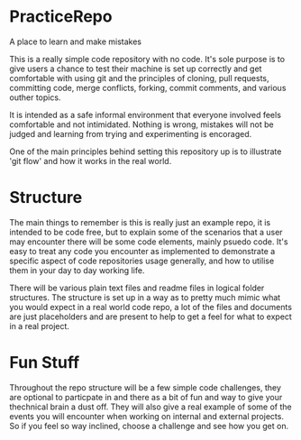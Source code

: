 # PracticeRepo
A place to learn and make mistakes

This is a really simple code repository with no code. It's sole purpose is to give users a chance to test their machine is set up correctly and get 
comfortable with using git and the principles of cloning, pull requests, committing code, merge conflicts, forking, commit comments, and various outher topics.

It is intended as a safe informal environment that everyone involved feels comfortable and not intimidated. Nothing is wrong, mistakes will not be judged
and learning from trying and experimenting is encoraged.

One of the main principles behind setting this repository up is to illustrate 'git flow' and how it works in the real world.

# Structure
The main things to remember is this is really just an example repo, it is intended to be code free, but to explain some of the scenarios that a user may encounter there will be some code elements, mainly psuedo code. It's easy to treat any code you encounter as implemented to demonstrate a specific aspect of code repositories usage generally, and how to utilise them in your day to day working life.

There will be various plain text files and readme files in logical folder structures. The structure is set up in a way as to pretty much mimic what you would expect in a real world code repo, a lot of the files and documents are just placeholders and are present to help to get a feel for what to expect in a real project.

# Fun Stuff
Throughout the repo structure will be a few simple code challenges, they are optional to particpate in and there as a bit of fun and way to give your thechnical brain a dust off. They will also give a real example of some of the events you will encounter when working on internal and external projects. So if you feel so way inclined, choose a challenge and see how you get on.

